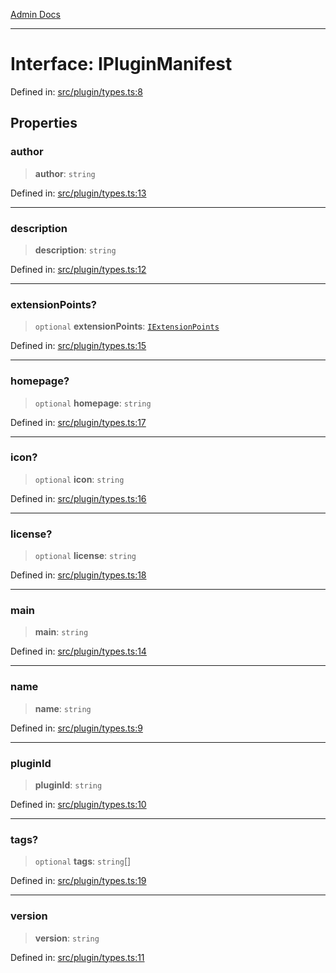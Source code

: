[Admin Docs](/)

***

# Interface: IPluginManifest

Defined in: [src/plugin/types.ts:8](https://github.com/PalisadoesFoundation/talawa-admin/blob/main/src/plugin/types.ts#L8)

## Properties

### author

> **author**: `string`

Defined in: [src/plugin/types.ts:13](https://github.com/PalisadoesFoundation/talawa-admin/blob/main/src/plugin/types.ts#L13)

***

### description

> **description**: `string`

Defined in: [src/plugin/types.ts:12](https://github.com/PalisadoesFoundation/talawa-admin/blob/main/src/plugin/types.ts#L12)

***

### extensionPoints?

> `optional` **extensionPoints**: [`IExtensionPoints`](plugin\types\README\interfaces\IExtensionPoints.md)

Defined in: [src/plugin/types.ts:15](https://github.com/PalisadoesFoundation/talawa-admin/blob/main/src/plugin/types.ts#L15)

***

### homepage?

> `optional` **homepage**: `string`

Defined in: [src/plugin/types.ts:17](https://github.com/PalisadoesFoundation/talawa-admin/blob/main/src/plugin/types.ts#L17)

***

### icon?

> `optional` **icon**: `string`

Defined in: [src/plugin/types.ts:16](https://github.com/PalisadoesFoundation/talawa-admin/blob/main/src/plugin/types.ts#L16)

***

### license?

> `optional` **license**: `string`

Defined in: [src/plugin/types.ts:18](https://github.com/PalisadoesFoundation/talawa-admin/blob/main/src/plugin/types.ts#L18)

***

### main

> **main**: `string`

Defined in: [src/plugin/types.ts:14](https://github.com/PalisadoesFoundation/talawa-admin/blob/main/src/plugin/types.ts#L14)

***

### name

> **name**: `string`

Defined in: [src/plugin/types.ts:9](https://github.com/PalisadoesFoundation/talawa-admin/blob/main/src/plugin/types.ts#L9)

***

### pluginId

> **pluginId**: `string`

Defined in: [src/plugin/types.ts:10](https://github.com/PalisadoesFoundation/talawa-admin/blob/main/src/plugin/types.ts#L10)

***

### tags?

> `optional` **tags**: `string`[]

Defined in: [src/plugin/types.ts:19](https://github.com/PalisadoesFoundation/talawa-admin/blob/main/src/plugin/types.ts#L19)

***

### version

> **version**: `string`

Defined in: [src/plugin/types.ts:11](https://github.com/PalisadoesFoundation/talawa-admin/blob/main/src/plugin/types.ts#L11)
